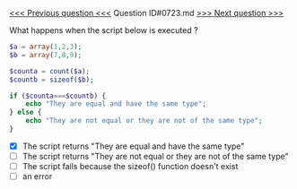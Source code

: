 [<<< Previous question <<<](0722.md)  Question ID#0723.md  [>>> Next question >>>](0724.md) 

What happens when the script below is executed ?
```php
$a = array(1,2,3);
$b = array(7,8,9);

$counta = count($a);
$countb = sizeof($b);

if ($counta===$countb) {
    echo "They are equal and have the same type";
} else {
    echo "They are not equal or they are not of the same type";
}
```

- [x] The script returns "They are equal and have the same type"
- [ ] The script returns "They are not equal or they are not of the same type"
- [ ] The script fails because the sizeof() function doesn't exist
- [ ] an error
